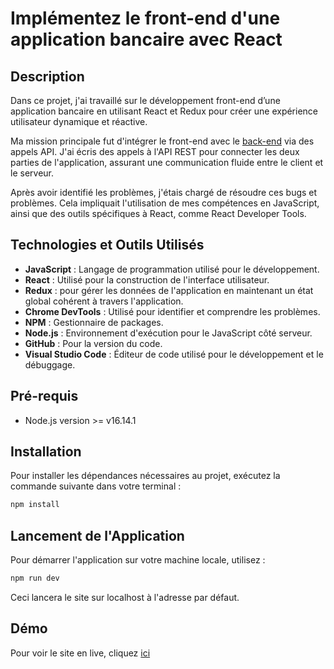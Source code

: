 
# Implémentez le front-end d'une application bancaire avec React

## Description

Dans ce projet, j'ai travaillé sur le développement front-end d’une application bancaire en utilisant React et Redux pour créer une expérience utilisateur dynamique et réactive.

Ma mission principale fut d'intégrer le front-end avec le [back-end](https://github.com/cheikh-mbacke/implementez_le_front_end_d_une_application_bancaire_avec_React_back) via des appels API.
J'ai écris des appels à l'API REST pour connecter les deux parties de l'application, assurant une communication fluide entre le client et le serveur.

Après avoir identifié les problèmes, j'étais chargé de résoudre ces bugs et problèmes.
Cela impliquait l'utilisation de mes compétences en JavaScript, ainsi que des outils spécifiques à React, comme React Developer Tools.

## Technologies et Outils Utilisés

- **JavaScript** : Langage de programmation utilisé pour le développement.
- **React** : Utilisé pour la construction de l'interface utilisateur.
- **Redux** : pour gérer les données de l'application en maintenant un état global cohérent à travers l'application.
- **Chrome DevTools** : Utilisé pour identifier et comprendre les problèmes.
- **NPM** : Gestionnaire de packages.
- **Node.js** : Environnement d'exécution pour le JavaScript côté serveur.
- **GitHub** : Pour la version du code.
- **Visual Studio Code** : Éditeur de code utilisé pour le développement et le débuggage.

## Pré-requis

- Node.js version >= v16.14.1

## Installation

Pour installer les dépendances nécessaires au projet, exécutez la commande suivante dans votre terminal :

```bash
npm install
```

## Lancement de l'Application
Pour démarrer l'application sur votre machine locale, utilisez :
```bash
npm run dev
```

Ceci lancera le site sur localhost à l'adresse par défaut.

## Démo
Pour voir le site en live, cliquez [ici](https://implementez-le-front-end-d-une-3cwx.onrender.com/)
